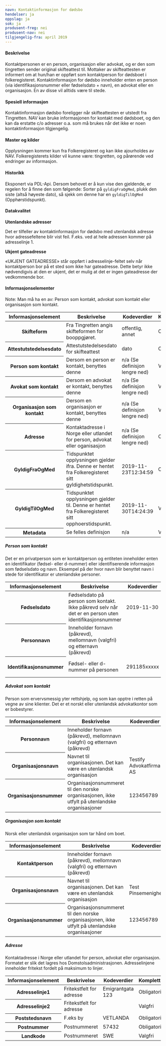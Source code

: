 ```yaml
---
navn: Kontaktinformasjon for dødsbo
hendelser: ja
oppslag: ja
sok: ja
produsent-freg: nei
produsent-nav: nei
tilgjengelig-fra: april 2019
---
```


#### Beskrivelse

Kontaktpersonen er en person, organisasjon eller advokat, og er den som tingretten sender original skifteattest til. Mottaker av
skifteattesten er informert om at hun/han er oppført som kontaktperson for dødsboet i folkeregisteret. 
Kontaktinformasjon for dødsbo inneholder enten en person (via identifikasjonsnummer eller fødselsdato + navn), en advokat eller en organisasjon. En av disse vil alltids være til stede.

#### Spesiell informasjon

Kontaktinformasjon dødsbo foreligger når skifteattesten er utstedt fra Tingretten. NAV kan bruke informasjonen for kontakt med dødsboet, 
og den kan da erstatte c/o adresser o.a. som må brukes når det ikke er noen kontaktinformasjon tilgjengelig.

#### Master og kilder

Opplysningen kommer kun fra Folkeregisteret og kan ikke ajourholdes av NAV.
Folkeregisterets kilder vil kunne være: tingretten, og pårørende ved endringer av informasjon.

#### Historikk

Eksponert via PDL-Api. Dersom behovet er å kun vise den gjeldende, er regelen for å finne den som følgende:
Sorter på `gyldigFraOgMed`, plukk den siste (altså høyeste dato), så sjekk om denne har en `gyldigTilOgMed` (Opphørstidspunkt).

#### Datakvalitet
**Utenlandske adresser**

Det er tilfeller av kontaktinformasjon for dødsbo med utenlandsk adresse hvor adressefeltene blir vist feil. F.eks. ved at hele adressen kommer på adresselinje 1. 

**Ukjent gateadresse**

«UKJENT GATEADRESSE» står oppført i adresselinje-feltet selv når kontaktperson bor på et sted som ikke har gateadresse. Dette betyr ikke nødvendigvis at den er ukjent, det er mulig at det er ingen gateadresse der vedkommende bor. 


#### Informasjonselementer
Note: Man må ha en av: Person som kontakt, advokat som kontakt eller organisasjon som kontakt.

<table class="table">
  <thead>
    <tr>
      <th>Informasjonselement</th>
      <th>Beskrivelse</th>
      <th>Kodeverdier</th>
      <th>Kompletthet</th>
      <th>Kvalitet</th>
    </tr>
  </thead>
  
  <tbody>
    <tr>
      <th scope="row">Skifteform</th>
      <td>Fra Tingretten angis skifteformen for booppgjøret.</td>
      <td>offentlig, annet</td>
      <td>Obligatorisk</td>
      <td>God</td>
    </tr>
    <tr>
      <th scope="row">Attestutstedelsesdato</th>
      <td>Attestutstedelsesdato for skifteattest</td>
      <td>dato</td>
      <td>Obligatorisk</td>
      <td>God</td>
    </tr>
    <tr>
      <th scope="row">Person som kontakt</th>
      <td>Dersom en person er kontakt, benyttes denne</td>
      <td>n/a (Se definisjon lengre ned)</td>
      <td>Valgfri</td>
      <td>God</td>
    </tr>
    <tr>
      <th scope="row">Avokat som kontakt</th>
      <td>Dersom en advokat er kontakt, benyttes denne</td>
      <td>n/a (Se definisjon lengre ned)</td>
      <td>Valgfri</td>
      <td>God</td>
    </tr>
    <tr>
      <th scope="row">Organisasjon som kontakt</th>
      <td>Dersom en organisasjon er kontakt, benyttes denne</td>
      <td>n/a (Se definisjon lengre ned)</td>
      <td>Valgfri</td>
      <td>God</td>
    </tr>
    <tr>
      <th scope="row">Adresse</th>
      <td>Kontaktadresse i Norge eller utlandet for person, advokat eller oganisasjon</td>
      <td>n/a (Se definisjon lengre ned)</td>
      <td>Obligatorisk</td>
      <td>God</td>
    </tr>
    <tr>
      <th scope="row">GyldigFraOgMed</th>
      <td>Tidspunktet opplysningen gjelder ifra. Denne er hentet fra Folkeregisteret sitt gyldighetstidspunkt.</td>
      <td>2019-11-23T12:34:59</td>
      <td>Obligatorisk</td>
      <td>God</td>
    </tr>
    <tr>
      <th scope="row">GyldigTilOgMed</th>
      <td>Tidspunktet opplysningen gjelder til. Denne er hentet fra Folkeregisteret sitt opphoerstidspunkt.</td>
      <td>2019-11-30T14:24:39</td>
      <td>Valgfri</td>
      <td>God</td>
    </tr>
    <tr>
      <th scope="row">Metadata</th>
      <td>Se felles definisjon</td>
      <td>n/a</td>
      <td>Valgfri</td>
      <td>God</td>
    </tr>
  </tbody>
</table>

##### Person som kontakt

Det er en privatperson som er kontaktperson og entiteten inneholder enten en identifikator (fødsel- eller d-nummer) eller identifiserende informasjon som fødselsdato og navn.
Eksempel på der hvor navn blir benyttet navn i stede for identifikator er utenlandske personer.

<table class="table">
  <thead>
    <tr>
      <th>Informasjonselement</th>
      <th>Beskrivelse</th>
      <th>Kodeverdier</th>
      <th>Kompletthet</th>
      <th>Kvalitet</th>
    </tr>
  </thead>
  
  <tbody>
    <tr>
      <th scope="row">Fødselsdato</th>
      <td>Fødselsdato på person som kontakt. Ikke påkrevd selv når det er en person uten identifikasjonsnummer</td>
      <td>2019-11-30</td>
      <td>Valgfri</td>
      <td>God</td>
    </tr>
    <tr>
      <th scope="row">Personnavn</th>
      <td>Inneholder fornavn (påkrevd), mellomnavn (valgfri) og etternavn (påkrevd)</td>
      <td></td>
      <td>Obligatorisk dersom person ikke har identifikasjonsnummer</td>
      <td>God</td>
    </tr>
    <tr>
      <th scope="row">Identifikasjonsnummer</th>
      <td>Fødsel- eller d-nummer på personen</td>
      <td>291185xxxxx</td>
      <td>Obligatorisk dersom person har Identifikasjonsnummer</td>
      <td>God</td>
    </tr>
  </tbody>
</table>

##### Advokat som kontakt

Person som ervervsmessig yter rettshjelp, og som kan opptre i retten på vegne av sine klienter.
Det er et norskt eller utenlandsk advokatkontor som er bobestyrer.

<table class="table">
  <thead>
    <tr>
      <th>Informasjonselement</th>
      <th>Beskrivelse</th>
      <th>Kodeverdier</th>
      <th>Kompletthet</th>
      <th>Kvalitet</th>
    </tr>
  </thead>
  
  <tbody>
    <tr>
      <th scope="row">Personnavn</th>
      <td>Inneholder fornavn (påkrevd), mellomnavn (valgfri) og etternavn (påkrevd)</td>
      <td></td>
      <td>Obligatorisk</td>
      <td>God</td>
    </tr>
    <tr>
      <th scope="row">Organisasjonsnavn</th>
      <td>Navnet til organisasjonen. Det kan være en utenlandsk organisasjon</td>
      <td>Testify Advokatfirma AS</td>
      <td>Obligatorisk</td>
      <td>God</td>
    </tr>
    <tr>
      <th scope="row">Organisasjonsnummer</th>
      <td>Organisasjonsnummeret til den norske organisasjonen, ikke utfylt på utenlandske organisasjoner</td>
      <td>123456789</td>
      <td>Valgfri</td>
      <td>God</td>
    </tr>
  </tbody>
</table>

##### Organisasjon som kontakt

Norsk eller utenlandsk organisasjon som tar hånd om boet.

<table class="table">
  <thead>
    <tr>
      <th>Informasjonselement</th>
      <th>Beskrivelse</th>
      <th>Kodeverdier</th>
      <th>Kompletthet</th>
      <th>Kvalitet</th>
    </tr>
  </thead>
  
  <tbody>
    <tr>
      <th scope="row">Kontaktperson</th>
      <td>Inneholder fornavn (påkrevd), mellomnavn (valgfri) og etternavn (påkrevd)</td>
      <td></td>
      <td>Valgfri</td>
      <td>God</td>
    </tr>
    <tr>
      <th scope="row">Organisasjonsnavn</th>
      <td>Navnet til organisasjonen. Det kan være en utenlandsk organisasjon</td>
      <td>Test Pinsemenighet</td>
      <td>Obligatorisk</td>
      <td>God</td>
    </tr>
    <tr>
      <th scope="row">Organisasjonsnummer</th>
      <td>Organisasjonsnummeret til den norske organisasjonen, ikke utfylt på utenlandske organisasjoner</td>
      <td>123456789</td>
      <td>Valgfri</td>
      <td>God</td>
    </tr>
  </tbody>
</table>

##### Adresse

Kontaktadresse i Norge eller utlandet for person, advokat eller organisasjon.
Formatet er slik det lagres hos Domstolsadministrasjonen.
Adresselinjene inneholder fritekst fordelt på maksimum to linjer.

<table class="table">
  <thead>
    <tr>
      <th>Informasjonselement</th>
      <th>Beskrivelse</th>
      <th>Kodeverdier</th>
      <th>Kompletthet</th>
      <th>Kvalitet</th>
    </tr>
  </thead>
  
  <tbody>
    <tr>
      <th scope="row">Adresselinje1</th>
      <td>Fritekstfelt for adresse</td>
      <td>Emigrantgata 123</td>
      <td>Obligatorisk</td>
      <td>God</td>
    </tr>
    <tr>
      <th scope="row">Adresselinje2</th>
      <td>Fritekstfelt for adresse</td>
      <td></td>
      <td>Valgfri</td>
      <td>God</td>
    </tr>
    <tr>
      <th scope="row">Poststedsnavn</th>
      <td>F.eks by</td>
      <td>VETLANDA</td>
      <td>Obligatorisk</td>
      <td>God</td>
    </tr>
    <tr>
      <th scope="row">Postnummer</th>
      <td>Postnummeret</td>
      <td>57432</td>
      <td>Obligatorisk</td>
      <td>God</td>
    </tr>
    <tr>
      <th scope="row">Landkode</th>
      <td>Postnummeret</td>
      <td>SWE</td>
      <td>Valgfri</td>
      <td>God</td>
    </tr>
  </tbody>
</table>